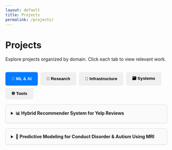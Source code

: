 ```yaml
---
layout: default
title: Projects
permalink: /projects/
---
```


<h1>Projects</h1>
<p>Explore projects organized by domain. Click each tab to view relevant work.</p>

<div class="tab-container">
  <div class="tabs">
    <button class="tab active" onclick="showTab('ml')">🧠 ML & AI</button>
    <button class="tab" onclick="showTab('research')">🔬 Research</button>
    <button class="tab" onclick="showTab('infra')">🧱 Infrastructure</button>
    <button class="tab" onclick="showTab('systems')">🗃️ Systems</button>
    <button class="tab" onclick="showTab('tools')">🌐 Tools</button>
  </div>

  <div class="tab-content" id="ml">
    <div class="project-card">
  <details>
    <summary><strong>📊 Hybrid Recommender System for Yelp Reviews</strong></summary>
    <img src="{{ '/assets/img/solution_flow_diagram.png' | relative_url }}" 
         alt="Hybrid Recommender System Diagram"
         style="width: 100%; max-width: 600px; max-height: 400px; object-fit: contain; margin: 1rem auto; border-radius: 10px; box-shadow: 0 2px 8px rgba(0,0,0,0.1); display: block;">
    <p>
      Built a hybrid recommendation engine using <strong>PySpark</strong> and <strong>XGBoost</strong> to predict user ratings on Yelp businesses. Combined collaborative filtering with a model-based approach, leveraging data from user profiles, reviews, tips, and photos.
    </p>
    <ul>
      <li>⚙️ Developed a Spark pipeline to integrate multi-source data (CSV, JSON: reviews, tips, photos).</li>
      <li>🔁 Implemented item-item collaborative filtering with cosine similarity & bias correction.</li>
      <li>🎯 Trained an XGBoost regression model on review sentiment, tip engagement, and user activity.</li>
      <li>🧪 Blended CF and model predictions (5% CF, 95% model) to optimize RMSE.</li>
    </ul>
    <p><strong>📈 Results:</strong> RMSE reduced, validated using error distribution analysis.</p>
    <p><strong>🧰 Tech Stack:</strong> PySpark, Python, XGBoost, NumPy, JSON, CSV</p>
    <p><strong>🏷️ Keywords:</strong> Recommender Systems, Hybrid Model, Collaborative Filtering, Machine Learning, Spark</p>
    <p><strong>🔗 GitHub:</strong> <a href="https://github.com/aditi-joshi-usc/Hybrid-Recommendation-System-Using-Spark-RDD-XGBoost" target="_blank">View the project on GitHub</a></p>
  </details>
</div>
    <div class="project-card">
  <details>
    <summary><strong>🧠 Predictive Modeling for Conduct Disorder & Autism Using MRI</strong></summary>
    <p>
      Ongoing research project at USC focused on early prediction of Conduct Disorder (CD) and Autism Spectrum Condition (ASC) using structural and functional MRI data from the ABCD and ABIDE datasets. The goal is to develop ML-based screening models to aid early diagnosis and intervention.
    </p>
    <ul>
      <li>🧹 Preprocessed raw MRI data using fMRIPrep and Nilearn to extract region-level activation signals and connectivity matrices.</li>
      <li>🧠 Extracted biomarkers like subcortical volumes, cortical thickness, and resting-state connectivity features.</li>
      <li>📊 Performed dimensionality reduction using PCA and autoencoders to improve signal-to-noise ratio and generalizability.</li>
      <li>🧪 Compared ML models: SVM, XGBoost, and neural networks for binary classification (CD vs. healthy controls).</li>
      <li>📁 Validated on ABIDE for autism screening generalizability.</li>
    </ul>
    <p><strong>🎓 Role:</strong> Research Assistant under Prof. Anita Penkova — leading preprocessing pipeline and algorithm comparison.</p>
    <p><strong>🧰 Tech Stack:</strong> Python, Nilearn, scikit-learn, fMRIPrep, XGBoost, TensorFlow, Nibabel</p>
    <p><strong>🏷️ Keywords:</strong> Neuroimaging, Conduct Disorder, Autism, fMRI, Brain Biomarkers, Classification, ML in Healthcare</p>
  </details>
</div>
  </div>

  <div class="tab-content hidden" id="research">
    <div class="project-card">
  <details>
    <summary><strong>🛡️ Privacy-Preserving Smart Health App – IBM DiffPrivLib</strong></summary>
    <p>
      Developed a smart healthcare monitoring system using <strong>IBM’s open-source Differential Privacy library (Diffprivlib)</strong> to protect patient data during machine learning model training. The app gives personalized health recommendations and predicts re-hospitalization risks using private EHR data.
    </p>
    <ul>
      <li>🔐 Integrated <strong>diffprivlib</strong> with ML models to enforce privacy using noise mechanisms and budget accounting.</li>
      <li>📊 Used statistical tools (mean, histograms) to analyze data without exposing raw values.</li>
      <li>🏥 Simulated Electronic Health Record (EHR) processing to make predictions while preserving user confidentiality.</li>
      <li>☁️ Proposed secure cloud architecture for hospital-user interaction.</li>
    </ul>
    <p><strong>📈 Use Case:</strong> Privacy-preserving personalized health insights + hospitalization risk alerts.</p>
    <p><strong>🧰 Tech Stack:</strong> Python, IBM DiffPrivLib, Scikit-learn, MongoDB, Flask (proposed)</p>
    <p><strong>🏷️ Keywords:</strong> Differential Privacy, Smart Healthcare, EHR, Privacy-Preserving ML</p>
    <p><strong>🔗 GitHub:</strong> <a href="https://github.com/aditi-joshi-usc/Differential-Privacy-Portal-IBM" target="_blank">View on GitHub</a></p>
    <p><strong>🎥 Presentation:</strong></p>
    <iframe src="https://drive.google.com/file/d/1VzWWX0ppZhvN26Pyp-KmkMbMKgBwUDc5/preview" width="100%" height="400" allow="autoplay"></iframe>
  </details>
</div>
    <div class="project-card">
  <details>
    <summary><strong>🚨 Predictive Analysis of Boston Crime Rates</strong></summary>
    <p>
      Led a team project for USC's DSCI 550 course focused on analyzing and predicting crime patterns in Boston using 2015–2018 data. Combined geospatial, temporal, and statistical analysis with machine learning to uncover trends and forecast crime occurrences.
    </p>
    <ul>
      <li>📊 Identified the top 10 most common crimes and visualized their frequency via bar and pie charts.</li>
      <li>🗺️ Mapped crime density using heatmaps and scatter plots across districts, streets, and neighborhoods.</li>
      <li>🕒 Analyzed seasonal and temporal trends — discovered peak crime days (Fridays), months (August), and hours (late night).</li>
      <li>📈 Trained a linear regression model using incident metadata (district, offense group, timestamp) achieving ~66.6% R² score.</li>
      <li>🤝 Used insights to support public safety recommendations for community policing and policymaking.</li>
    </ul>
    <p><strong>📈 Result:</strong> Delivered predictive and visual insights to highlight high-risk areas and times, aiding law enforcement resource allocation.</p>
    <p><strong>👩‍💼 Role:</strong> Team Leader — built predictive model, led spatial analysis, authored final report.</p>
    <p><strong>🧰 Tech Stack:</strong> Python, Pandas, Seaborn, Matplotlib, Scikit-learn, Plotly, Folium, Jupyter</p>
    <p><strong>🏷️ Keywords:</strong> Crime Prediction, Geospatial Analysis, Regression, Time Series, Visualization, Urban Analytics</p>
    <p><strong>📄 Final Report:</strong> <a href="https://github.com/aditi-joshi-usc/boston-crime-predictive-analysis/blob/main/Team12-550FinalProjectReport.pdf" target="_blank">Team12-550FinalProjectReport.pdf</a></p>
    <p><strong>💻 Code Notebook:</strong> <a href="https://github.com/aditi-joshi-usc/boston-crime-predictive-analysis/blob/main/Team12-Project-Final-Code.ipynb" target="_blank">Team12-Project-Final-Code.ipynb</a></p>
  </details>
</div>
  </div>

  <div class="tab-content hidden" id="infra">
    <div class="project-card">
  <details>
    <summary><strong>🐳 ETL Pipeline with Docker, Postgres, and SQLAlchemy</strong></summary>
    <p>
      Developed a containerized data ingestion pipeline using <strong>Docker</strong>, <strong>PostgreSQL</strong>, and <strong>SQLAlchemy</strong>. The project reads NYC Taxi data from a remote or local source, loads it into Postgres via a Python CLI, and uses optional tools like <strong>pgAdmin</strong> and <strong>pgcli</strong> for monitoring and exploration.
    </p>
    <ul>
      <li>🛠️ Built custom Docker containers to run the ingestion script and provision Postgres services.</li>
      <li>📦 Ingested large CSV data into a PostgreSQL table using Python with command-line arguments.</li>
      <li>🌐 Used pgAdmin and Docker networks for containerized database management and queries.</li>
      <li>⚡ Hosted files locally using <code>python -m http.server</code> for faster loading compared to web downloads.</li>
      <li>📄 Documented every step in a detailed <code>README.md</code> and GitHub repo.</li>
    </ul>
    <p><strong>🧰 Tech Stack:</strong> Python, Docker, PostgreSQL, SQLAlchemy, pgAdmin, pgcli</p>
    <p><strong>🏷️ Keywords:</strong> ETL, Data Engineering, Docker, CLI Tools, PostgreSQL, Local Ingestion</p>
    <p><strong>🔗 GitHub:</strong> <a href="https://github.com/aditi-joshi-usc/data-pipeline-setup" target="_blank">View on GitHub</a></p>
    <p><strong>🖼️ Architecture Overview:</strong></p>
    <img src="{{ '/assets/img/docker-etl-architecture.png' | relative_url }}" 
         alt="Docker ETL Architecture" 
         style="max-width: 100%; height: auto; border-radius: 10px; box-shadow: 0 2px 10px rgba(0,0,0,0.1); margin: 1rem 0;">
  </details>
</div>
  </div>

  <div class="tab-content hidden" id="systems">
    <div class="project-card">
  <details>
    <summary><strong>🗃️ Custom File-Based Relational & NoSQL Database Systems</strong></summary>
    <p>
      Designed and implemented two lightweight database engines using Python — a <strong>Relational Database System</strong> for structured CSV data and a <strong>NoSQL Document Store</strong> for semi-structured JSON data. Both systems use custom-built query languages and simulate modern DBMS functionality using file system operations without external libraries or engines.
    </p>
    <img src="{{ '/assets/img/custom-db-er-diagram.png' | relative_url }}" alt="ER Diagram of Relational and NoSQL DB" style="max-width: 100%; height: auto; margin: 1.5rem 0; border-radius: 10px; box-shadow: 0 2px 10px rgba(0, 0, 0, 0.08); display: block;">
    <h4>📌 Relational DB Engine</h4>
    <ul>
      <li>📁 File-based structure: folders represent databases, CSV files represent tables.</li>
      <li>🧩 Implemented schema enforcement, joins, indexing using Python dictionaries.</li>
      <li>💬 Custom query language: GET, PUT, UPD, RMV operations parsed via Python.</li>
      <li>🔗 Supported many-to-many and one-to-one relationships (e.g., company ↔ industry).</li>
    </ul>
    <h4>📌 NoSQL Document Store</h4>
    <ul>
      <li>📂 Document-based engine: JSON files represent documents in collection folders.</li>
      <li>🌐 Schema-free support for varying document structures (laureates, awards).</li>
      <li>🔍 Built filtering and indexing features with custom index files per field.</li>
      <li>📊 Used real-world Nobel Prize dataset to simulate NoSQL use cases.</li>
    </ul>
    <p><strong>🧰 Tech Stack:</strong> Python, CSV, JSON, File I/O, Query Parser</p>
    <p><strong>🏷️ Keywords:</strong> NoSQL, RDBMS, Custom DBMS, Query Language, Data Modeling</p>
    <p><strong>🔗 GitHub:</strong> <a href="https://github.com/aditi-joshi-usc/NOSQL-File-System-DB" target="_blank">View on GitHub</a></p>
  </details>
</div>
  </div>

  <div class="tab-content hidden" id="tools">
    <div class="project-card">
  <details>
    <summary><strong>🌐 MCP Weather Server – Claude & Cursor Integration</strong></summary>
    <p>
      Developed my first <strong>Model Context Protocol (MCP)</strong> server using <strong>TypeScript</strong>, <strong>Node.js</strong>, and <strong>Zod</strong>. This project integrates with <strong>Claude Desktop</strong> and <strong>Cursor</strong> to provide real-time weather data through conversational tool invocation.
    </p>
    <ul>
      <li>🌦️ <strong>`get-alerts`</strong>: Returns current weather alerts by US state code using the National Weather Service API.</li>
      <li>📍 <strong>`get-forecast`</strong>: Fetches point-based forecast for latitude and longitude coordinates.</li>
      <li>🧪 Integrated with Claude & Cursor to run weather tools in natural language environments.</li>
      <li>🔒 Validated all inputs using <strong>Zod schemas</strong> and implemented full type safety with TypeScript.</li>
    </ul>
    <p><strong>🧰 Tech Stack:</strong> TypeScript, Node.js, Zod, @modelcontextprotocol/sdk, Claude Desktop, Cursor, NWS API</p>
    <p><strong>🏷️ Keywords:</strong> MCP, Tool Integration, Claude AI, Cursor IDE, Weather API, TypeScript, Zod</p>
    <p><strong>🔗 GitHub:</strong> <a href="https://github.com/aditi-joshi-usc/mcp-weather-server" target="_blank">View on GitHub</a></p>
    <p><strong>🖼️ Screenshots:</strong></p>
    <div style="text-align: center; margin-bottom: 1.5rem;">
      <img src="{{ '/assets/img/mcp-claude-demo.png' | relative_url }}"
           alt="Claude running MCP tool"
           style="width: 100%; max-width: 600px; border-radius: 8px; box-shadow: 0 2px 8px rgba(0,0,0,0.1);">
      <p style="margin-top: 0.5rem; font-size: 0.95rem; color: #555;">Claude Desktop fetching forecast and alerts via MCP</p>
    </div>
    <div style="text-align: center;">
      <img src="{{ '/assets/img/mcp-cursor-demo.png' | relative_url }}"
           alt="Cursor using MCP server"
           style="width: 100%; max-width: 350px; border-radius: 8px; box-shadow: 0 2px 8px rgba(0,0,0,0.1);">
      <p style="margin-top: 0.5rem; font-size: 0.95rem; color: #555;">Cursor IDE showing tool invocation and weather results</p>
    </div>
  </details>
</div>
  </div>
</div>

<style>
.tab-container {
  margin-top: 2rem;
}
.tabs {
  display: flex;
  flex-wrap: wrap;
  gap: 0.5rem;
  margin-bottom: 1rem;
}
.tab {
  padding: 0.6rem 1.2rem;
  font-weight: bold;
  background-color: #f0f0f0;
  border: none;
  border-radius: 5px;
  cursor: pointer;
}
.tab.active {
  background-color: #007bff;
  color: white;
}
.tab-content {
  display: block;
}
.tab-content.hidden {
  display: none;
}
.project-card {
  border: 1px solid #ddd;
  border-radius: 6px;
  padding: 1rem;
  margin-bottom: 1rem;
  background-color: #fafafa;
  box-shadow: 0 1px 3px rgba(0,0,0,0.08);
}
</style>

<script>
function showTab(tabId) {
  const tabs = document.querySelectorAll('.tab');
  const contents = document.querySelectorAll('.tab-content');

  tabs.forEach(tab => tab.classList.remove('active'));
  contents.forEach(content => content.classList.add('hidden'));

  document.querySelector(`[onclick="showTab('${tabId}')"]`).classList.add('active');
  document.getElementById(tabId).classList.remove('hidden');
}
</script>
